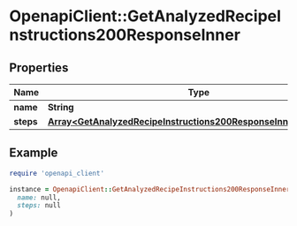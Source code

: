# OpenapiClient::GetAnalyzedRecipeInstructions200ResponseInner

## Properties

| Name | Type | Description | Notes |
| ---- | ---- | ----------- | ----- |
| **name** | **String** |  |  |
| **steps** | [**Array&lt;GetAnalyzedRecipeInstructions200ResponseInnerStepsInner&gt;**](GetAnalyzedRecipeInstructions200ResponseInnerStepsInner.md) |  | [optional] |

## Example

```ruby
require 'openapi_client'

instance = OpenapiClient::GetAnalyzedRecipeInstructions200ResponseInner.new(
  name: null,
  steps: null
)
```

